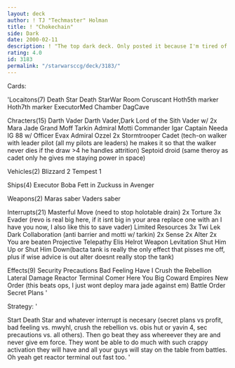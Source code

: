 ```yaml
---
layout: deck
author: ! TJ "Techmaster" Holman
title: ! "Chokechain"
side: Dark
date: 2000-02-11
description: ! "The top dark deck. Only posted it because I'm tired of all the crap on here."
rating: 4.0
id: 3183
permalink: "/starwarsccg/deck/3183/"
---
```

Cards: 

'Locaitons(7)
Death Star
Death StarWar Room
Coruscant
Hoth5th marker
Hoth7th marker
ExecutorMed Chamber
DagCave

Chracters(15)
Darth Vader
Darth Vader,Dark Lord of the Sith
Vader w/
2x Mara Jade
Grand Moff Tarkin
Admiral Motti
Commander Igar
Captain Needa
IG 88 w/
Officer Evax
Admiral Ozzel
2x Stormtrooper Cadet (tech-on walker with leader pilot (all my pilots are leaders) he makes it so that the walker never dies if the draw >4 he handles attrition)
Septoid droid (same theroy as cadet only he gives me staying power in space)

Vehicles(2)
Blizzard 2
Tempest 1

Ships(4)
Executor
Boba Fett in
Zuckuss in
Avenger

Weapons(2)
Maras saber
Vaders saber

Interrupts(21)
Masterful Move (need to stop holotable drain)
2x Torture
3x Evader (revo is real big here, if it isnt big in your area replace one with an I have you now, I also like this to save vader)
Limited Resources
3x Twi Lek
Dark Collaboration (anti barrier and motti w/ tarkin)
2x Sense
2x Alter
2x You are beaten
Projective Telepathy
Elis Helrot
Weapon Levitation
Shut Him Up or Shut Him Down(bacta tank is really the only effect that pisses me off, plus if wise advice is out alter doesnt really stop the tank)

Effects(9)
Security Precautions
Bad Feeling Have I
Crush the Rebellion
Lateral Damage
Reactor Terminal
Comer Here You Big Coward
Empires New Order (this beats ops, I just wont deploy mara jade against em)
Battle Order
Secret Plans '

Strategy: '

Start Death Star and whatever interrupt is necesary (secret plans vs profit, bad feeling vs. mwyhl, crush the rebellion vs. obis hut or yavin 4, sec precautions vs. all others). Then go beat they ass whereever they are and never give em force. They wont be able to do much with such crappy activation they will have and all your guys will stay on the table from battles. Oh yeah get reactor terminal out fast too. '
